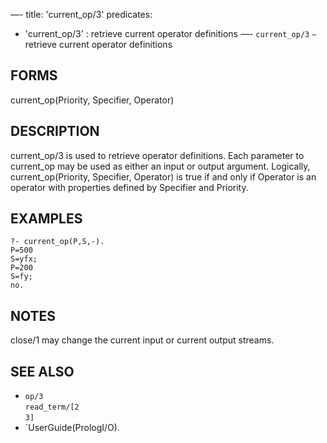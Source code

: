 —-
title: 'current_op/3'
predicates:
 - 'current_op/3' : retrieve current operator definitions
—-
`current_op/3` `—` retrieve current operator definitions


## FORMS

current_op(Priority, Specifier, Operator)


## DESCRIPTION

current_op/3 is used to retrieve operator definitions. Each parameter to current_op may be used as either an input or output argument. Logically, current_op(Priority, Specifier, Operator) is true if and only if Operator is an operator with properties defined by Specifier and Priority.


## EXAMPLES

```
?- current_op(P,S,-).
P=500
S=yfx;
P=200
S=fy;
no.
```


## NOTES

close/1 may change the current input or current output streams.


## SEE ALSO

- `op/3`  
`read_term/[2`  
`3]`
- `UserGuide(PrologI/O).
